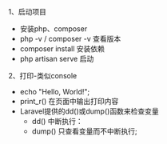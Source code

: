 1、启动项目
- 安装php、composer
- php -v / composer -v 查看版本
- composer install 安装依赖
- php artisan serve 启动

2、打印-类似console
- echo "Hello, World!";
- print_r()  在页面中输出打印内容
- Laravel提供的dd()或dump()函数来检查变量
   - dd() 中断执行：
   - dump()  只查看变量而不中断执行;